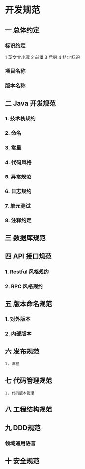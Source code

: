 # 开发规范

## 一 总体约定

### 标识约定
   1 英文大小写
   2 前缀
   3 后缀
   4 特定标识
### 项目名称
### 版本名称

## 二 Java 开发规范

### 1. 技术栈规约
### 2. 命名
### 3. 常量
### 4. 代码风格
### 5. 异常规范
### 6. 日志规约
### 7. 单元测试
### 8. 注释约定

## 三 数据库规范
    
## 四 API 接口规范

### 1. Restful 风格规约
### 2. RPC 风格规约

## 五 版本命名规范

###	1. 对外版本
###	2. 内部版本

## 六 发布规范
	1. 流程
	
## 七 代码管理规范
	1. 代码版本管理
	
## 八 工程结构规范

## 九 DDD规范

### 领域通用语言

## 十 安全规范
